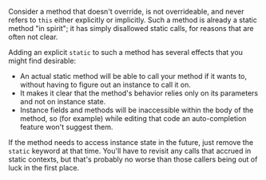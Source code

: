 Consider a method that doesn't override, is not overrideable, and never refers
to `this` either explicitly or implicitly. Such a method is already a static
method "in spirit"; it has simply disallowed static calls, for reasons that are
often not clear.

Adding an explicit `static` to such a method has several effects that you might
find desirable:

*   An actual static method will be able to call your method if it wants to,
    without having to figure out an instance to call it on.
*   It makes it clear that the method's behavior relies only on its parameters
    and not on instance state.
*   Instance fields and methods will be inaccessible within the body of the
    method, so (for example) while editing that code an auto-completion feature
    won't suggest them.

<!-- if we extend this to include package-visible members, then the ability to
     unit-test normally is another advantage. -->

If the method needs to access instance state in the future, just remove the
`static` keyword at that time. You'll have to revisit any calls that accrued in
static contexts, but that's probably no worse than those callers being out of
luck in the first place.

